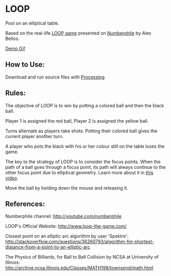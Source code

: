 # LOOP
Pool on an elliptical table.

Based on the real-life [LOOP game](http://www.loop-the-game.com/) presented on [Numberphile](https://www.youtube.com/watch?v=4KHCuXN2F3I) by Alex Bellos.

[Demo Gif](https://gfycat.com/MajorArtisticErne)

## How to Use:

Download and run source files with [Processing](https://processing.org/download/).

## Rules:

The objective of LOOP is to win by potting a colored ball and then the black ball.

Player 1 is assigned the red ball, Player 2 is assigned the yellow ball. 

Turns alternate as players take shots. Potting their colored ball gives the current player another turn.

A player who pots the black with his or her colour still on the table loses the game.

The key to the strategy of LOOP is to consider the focus points. When the path of a ball goes through a focus point, its path will always continue to the other focus point due to elliptical geometry. Learn more about it in [this video](https://www.youtube.com/watch?v=4KHCuXN2F3I).

Move the ball by holding down the mouse and releasing it.

## References:
Numberphile channel:      http://youtube.com/numberphile

LOOP's Official Website:  http://www.loop-the-game.com/

Closest point on an elliptic arc algorithm by user 'Spektre':                              http://stackoverflow.com/questions/36260793/algorithm-for-shortest-distance-from-a-point-to-an-elliptic-arc

The Physics of Billiards, for Ball to Ball Collision by NCSA at University of Illinois: http://archive.ncsa.illinois.edu/Classes/MATH198/townsend/math.html
